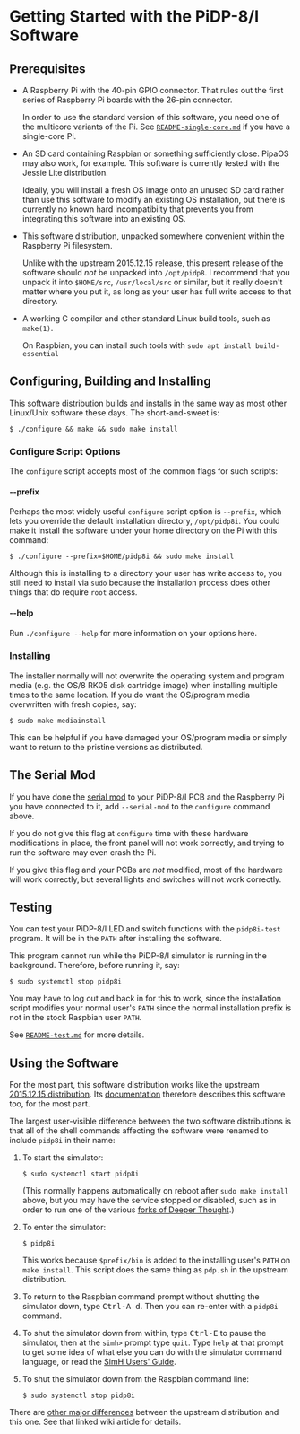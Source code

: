 # Getting Started with the PiDP-8/I Software

## Prerequisites

*   A Raspberry Pi with the 40-pin GPIO connector. That rules out the
    first series of Raspberry Pi boards with the 26-pin connector.

    In order to use the standard version of this software, you need one
    of the multicore variants of the Pi. See
    [`README-single-core.md`][rmsc] if you have a single-core Pi.

*   An SD card containing Raspbian or something sufficiently close.
    PipaOS may also work, for example.  This software is currently
    tested with the Jessie Lite distribution.

    Ideally, you will install a fresh OS image onto an unused SD
    card rather than use this software to modify an existing OS
    installation, but there is currently no known hard incompatibilty
    that prevents you from integrating this software into an
    existing OS.

*   This software distribution, unpacked somewhere convenient
    within the Raspberry Pi filesystem.

    Unlike with the upstream 2015.12.15 release, this present release
    of the software should *not* be unpacked into `/opt/pidp8`. I
    recommend that you unpack it into `$HOME/src`, `/usr/local/src`
    or similar, but it really doesn't matter where you put it, as
    long as your user has full write access to that directory.

*   A working C compiler and other standard Linux build tools, such as
    `make(1)`.
	
    On Raspbian, you can install such tools with `sudo apt install
    build-essential`


## Configuring, Building and Installing

This software distribution builds and installs in the same way as most
other Linux/Unix software these days.  The short-and-sweet is:

    $ ./configure && make && sudo make install


### Configure Script Options

The `configure` script accepts most of the common flags for such
scripts:


#### --prefix

Perhaps the most widely useful `configure` script option is `--prefix`,
which lets you override the default installation directory,
`/opt/pidp8i`.  You could make it install the software under your home
directory on the Pi with this command:

    $ ./configure --prefix=$HOME/pidp8i && sudo make install

Although this is installing to a directory your user has write access
to, you still need to install via `sudo` because the installation
process does other things that do require `root` access.


#### --help

Run `./configure --help` for more information on your options here.


### Installing

The installer normally will not overwrite the operating system and
program media (e.g. the OS/8 RK05 disk cartridge image) when installing
multiple times to the same location. If you do want the OS/program media
overwritten with fresh copies, say:

    $ sudo make mediainstall

This can be helpful if you have damaged your OS/program media or simply
want to return to the pristine versions as distributed.


## The Serial Mod

If you have done the [serial mod][smod] to your PiDP-8/I PCB and the
Raspberry Pi you have connected to it, add `--serial-mod` to the
`configure` command above.

If you do not give this flag at `configure` time with these hardware
modifications in place, the front panel will not work correctly,
and trying to run the software may even crash the Pi.

If you give this flag and your PCBs are *not* modified, most of the
hardware will work correctly, but several lights and switches will
not work correctly.


## Testing

You can test your PiDP-8/I LED and switch functions with the
`pidp8i-test` program. It will be in the `PATH` after installing the
software.

This program cannot run while the PiDP-8/I simulator is running in the
background. Therefore, before running it, say:

    $ sudo systemctl stop pidp8i

You may have to log out and back in for this to work, since the
installation script modifies your normal user's `PATH` since the normal
installation prefix is not in the stock Raspbian user `PATH`.

See [`README-test.md`][rmt] for more details.


## Using the Software

For the most part, this software distribution works like the upstream
[2015.12.15 distribution][usd]. Its [documentation][prj] therefore
describes this software too, for the most part.

The largest user-visible difference between the two software
distributions is that all of the shell commands affecting the software
were renamed to include `pidp8i` in their name:

1.  To start the simulator:

        $ sudo systemctl start pidp8i

    (This normally happens automatically on reboot after `sudo make install`
    above, but you may have the service stopped or disabled, such as
    in order to run one of the various [forks of Deeper Thought][dt2].)

2.  To enter the simulator:

        $ pidp8i

    This works because `$prefix/bin` is added to the installing user's
    `PATH` on `make install`.  This script does the same thing as
    `pdp.sh` in the upstream distribution.

3.  To return to the Raspbian command prompt without shutting the
    simulator down, type <kbd>Ctrl-A d</kbd>. Then you can re-enter
    with a `pidp8i` command.

4.  To shut the simulator down from within, type <kbd>Ctrl-E</kbd>
    to pause the simulator, then at the `simh>` prompt type
    `quit`. Type `help` at that prompt to get some idea of what
    else you can do with the simulator command language, or read the
    [SimH Users' Guide][sdoc].

5.  To shut the simulator down from the Raspbian command line:

        $ sudo systemctl stop pidp8i

There are [other major differences][mdif] between the upstream
distribution and this one. See that linked wiki article for details.



[smod]: http://obsolescence.wixsite.com/obsolescence/2016-pidp-8-building-instructions
[usd]:  http://obsolescence.wixsite.com/obsolescence/pidp-8-details
[dt2]:  https://github.com/VentureKing/Deeper-Thought-2
[sdoc]: http://simh.trailing-edge.com/pdf/simh_doc.pdf
[prj]:  http://obsolescence.wixsite.com/obsolescence/pidp-8
[rmt]:  https://tangentsoft.com/pidp8i/doc/trunk/README-test.md
[rmsc]: https://tangentsoft.com/pidp8i/doc/trunk/README-single-core.md
[mdif]: https://tangentsoft.com/pidp8i/wiki?name=Major+Differences
